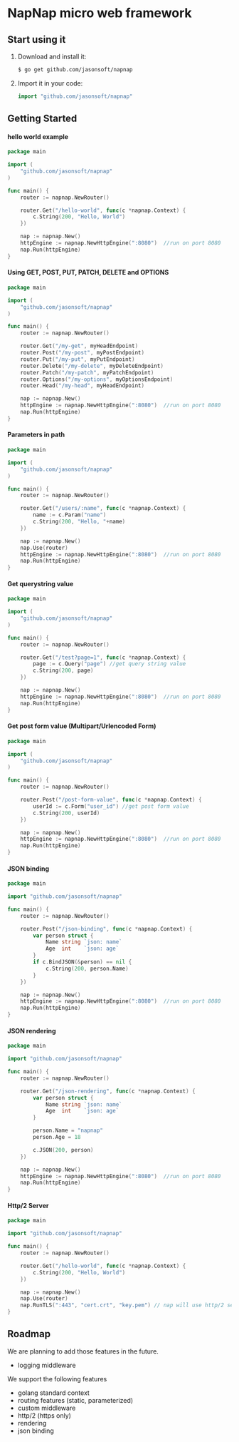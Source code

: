 # NapNap micro web framework

## Start using it
1. Download and install it:

    ```sh
    $ go get github.com/jasonsoft/napnap
    ```

2. Import it in your code:

    ```go
    import "github.com/jasonsoft/napnap"
    ```

## Getting Started

#### hello world example
```go
package main

import (
	"github.com/jasonsoft/napnap"
)

func main() {
	router := napnap.NewRouter()

	router.Get("/hello-world", func(c *napnap.Context) {
		c.String(200, "Hello, World")
	})

	nap := napnap.New()
	httpEngine := napnap.NewHttpEngine(":8080")  //run on port 8080
	nap.Run(httpEngine) 
}
```

#### Using GET, POST, PUT, PATCH, DELETE and OPTIONS
```go
package main

import (
	"github.com/jasonsoft/napnap"
)

func main() {
	router := napnap.NewRouter()

	router.Get("/my-get", myHeadEndpoint)
	router.Post("/my-post", myPostEndpoint)
	router.Put("/my-put", myPutEndpoint)
	router.Delete("/my-delete", myDeleteEndpoint)
	router.Patch("/my-patch", myPatchEndpoint)
	router.Options("/my-options", myOptionsEndpoint)
	router.Head("/my-head", myHeadEndpoint)

	nap := napnap.New()
	httpEngine := napnap.NewHttpEngine(":8080")  //run on port 8080
	nap.Run(httpEngine) 
}
```

#### Parameters in path

```go
package main

import (
	"github.com/jasonsoft/napnap"
)

func main() {
	router := napnap.NewRouter()

	router.Get("/users/:name", func(c *napnap.Context) {
		name := c.Param("name")
		c.String(200, "Hello, "+name)
	})

	nap := napnap.New()
	nap.Use(router)
	httpEngine := napnap.NewHttpEngine(":8080")  //run on port 8080
	nap.Run(httpEngine) 
}
```

#### Get querystring value
```go
package main

import (
	"github.com/jasonsoft/napnap"
)

func main() {
	router := napnap.NewRouter()

	router.Get("/test?page=1", func(c *napnap.Context) {
		page := c.Query("page") //get query string value
		c.String(200, page)
	})

	nap := napnap.New()
	httpEngine := napnap.NewHttpEngine(":8080")  //run on port 8080
	nap.Run(httpEngine) 
}
```

#### Get post form value (Multipart/Urlencoded Form)
```go
package main

import (
	"github.com/jasonsoft/napnap"
)

func main() {
	router := napnap.NewRouter()

	router.Post("/post-form-value", func(c *napnap.Context) {
		userId := c.Form("user_id") //get post form value
		c.String(200, userId)
	})

	nap := napnap.New()
	httpEngine := napnap.NewHttpEngine(":8080")  //run on port 8080
	nap.Run(httpEngine) 
}
```

#### JSON binding

```go
package main

import "github.com/jasonsoft/napnap"

func main() {
	router := napnap.NewRouter()

	router.Post("/json-binding", func(c *napnap.Context) {
		var person struct {
			Name string `json: name`
			Age  int    `json: age`
		}
		if c.BindJSON(&person) == nil {
			c.String(200, person.Name)
		}
	})

	nap := napnap.New()
	httpEngine := napnap.NewHttpEngine(":8080")  //run on port 8080
	nap.Run(httpEngine) 
}
```

#### JSON rendering

```go
package main

import "github.com/jasonsoft/napnap"

func main() {
	router := napnap.NewRouter()

	router.Get("/json-rendering", func(c *napnap.Context) {
		var person struct {
			Name string `json: name`
			Age  int    `json: age`
		}

		person.Name = "napnap"
		person.Age = 18

		c.JSON(200, person)
	})

	nap := napnap.New()
	httpEngine := napnap.NewHttpEngine(":8080")  //run on port 8080
	nap.Run(httpEngine) 
}
```

#### Http/2 Server

```go
package main

import "github.com/jasonsoft/napnap"

func main() {
	router := napnap.NewRouter()

	router.Get("/hello-world", func(c *napnap.Context) {
		c.String(200, "Hello, World")
	})

	nap := napnap.New()
	nap.Use(router)
	nap.RunTLS(":443", "cert.crt", "key.pem") // nap will use http/2 server as default
}
```

## Roadmap
We are planning to add those features in the future.
- logging middleware

We support the following features
- golang standard context 
- routing features (static, parameterized)
- custom middleware
- http/2 (https only)
- rendering
- json binding